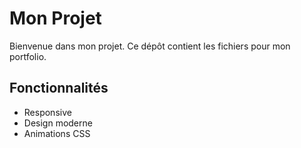 # Mon Projet
Bienvenue dans mon projet. Ce dépôt contient les fichiers pour mon portfolio.

## Fonctionnalités
- Responsive
- Design moderne
- Animations CSS
